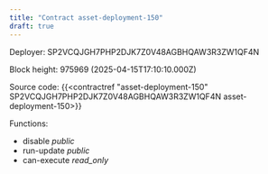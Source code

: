 ```yaml
---
title: "Contract asset-deployment-150"
draft: true
---
```

Deployer: SP2VCQJGH7PHP2DJK7Z0V48AGBHQAW3R3ZW1QF4N


 



Block height: 975969 (2025-04-15T17:10:10.000Z)

Source code: {{<contractref "asset-deployment-150" SP2VCQJGH7PHP2DJK7Z0V48AGBHQAW3R3ZW1QF4N asset-deployment-150>}}

Functions:

* disable _public_
* run-update _public_
* can-execute _read_only_
